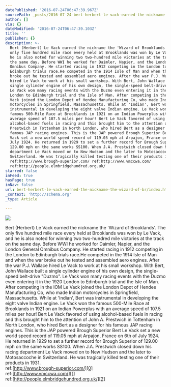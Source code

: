 ```yaml
---
datePublished: '2016-07-24T06:47:39.967Z'
sourcePath: _posts/2016-07-24-bert-herbert-le-vack-earned-the-nickname-the-wizard-of-br.md
author: []
via: {}
dateModified: '2016-07-24T06:47:39.103Z'
title: ''
publisher: {}
description: >-
  Bert (Herbert) Le Vack earned the nickname the 'Wizard of Brooklands'. The
  only five hundred mile race every held at Brooklands was won by Le Vack, and
  he is also noted for winning two two-hundred mile victories at the track on
  the same day. Before WWI he worked for Daimler, Napier, and the London General
  Omnibus Company. He started racing in 1912 competing in the London to
  Edinburgh trials race.He competed in the 1914 Isle of Man and when the war
  broke out he tested and assembled aero engines. After the war P.J. Wallace
  hired Le Vack to work at his small workshop. With Bert, John Wallace built a
  single cylinder engine of his own design, the single-speed belt-drive "Duzmo".
  Le Vack won many racing events with the Duzmo even entering it in the 1920
  London to Edinburgh trial and the Isle of Man. After competing in the IOM Le
  Vack joined the London Depot of Hendee Manufacturing Co, who made Indian
  motorcycles in Springfield, Massachusetts. While at 'Indian', Bert was
  instrumental in developing the eight valve Indian engine. Le Vack won the
  famous 500-Mile Race at Brooklands in 1921 on an Indian Powerplus with an
  average speed of 107.5 miles per hour! Bert Le Vack favored of using
  alcohol-based fuels in racing and this brought him to the attention of John A.
  Prestwich in Tottenham in North London, who hired Bert as a designer for his
  famous JAP racing engines. This is the JAP powered Brough Superior Bert Le
  Vack set a new world speed record of 119.05 mph at Arpajon, France on 6th of
  July 1924. He returned in 1929 to set a further record for Brough Superior of
  129.00 mph on the same works SS100. When J.A. Prestwich closed down his racing
  department Le Vack moved on to New Hudson and the later to Motosaccoche in
  Switzerland. He was tragically killed testing one of their products in 1931.
  ref:http://www.brough-superior.com/ ref:http://www.vmccwa.com/
  ref:http://people.elmbridgehundred.org.uk/
starred: false
inFeed: true
hasPage: true
inNav: false
url: bert-herbert-le-vack-earned-the-nickname-the-wizard-of-br/index.html
_context: 'http://schema.org'
_type: Article

---
```

![](https://imgflo.herokuapp.com/graph/vahj1ThiexotieMo/1840fd45ebef6855efffba56a278c370/croprotate.jpg?cropheight=374&cropwidth=792&degrees=0&input=https%3A%2F%2Fthe-grid-user-content.s3-us-west-2.amazonaws.com%2Fa57676c2-4dc8-426e-a8ef-5f286d37b018.jpg&x=0&y=18)

Bert (Herbert) Le Vack earned the nickname the 'Wizard of Brooklands'. The only five hundred mile race every held at Brooklands was won by Le Vack, and he is also noted for winning two two-hundred mile victories at the track on the same day. Before WWI he worked for Daimler, Napier, and the London General Omnibus Company. He started racing in 1912 competing in the London to Edinburgh trials race.He competed in the 1914 Isle of Man and when the war broke out he tested and assembled aero engines. After the war P.J. Wallace hired Le Vack to work at his small workshop. With Bert, John Wallace built a single cylinder engine of his own design, the single-speed belt-drive "Duzmo". Le Vack won many racing events with the Duzmo even entering it in the 1920 London to Edinburgh trial and the Isle of Man. After competing in the IOM Le Vack joined the London Depot of Hendee Manufacturing Co, who made Indian motorcycles in Springfield, Massachusetts. While at 'Indian', Bert was instrumental in developing the eight valve Indian engine. Le Vack won the famous 500-Mile Race at Brooklands in 1921 on an Indian Powerplus with an average speed of 107.5 miles per hour! Bert Le Vack favored of using alcohol-based fuels in racing and this brought him to the attention of John A. Prestwich in Tottenham in North London, who hired Bert as a designer for his famous JAP racing engines. This is the JAP powered Brough Superior Bert Le Vack set a new world speed record of 119.05 mph at Arpajon, France on 6th of July 1924\. He returned in 1929 to set a further record for Brough Superior of 129.00 mph on the same works SS100\. When J.A. Prestwich closed down his racing department Le Vack moved on to New Hudson and the later to Motosaccoche in Switzerland. He was tragically killed testing one of their products in 1931\.  
ref:[http://www.brough-superior.com/][0]  
ref:[http://www.vmccwa.com/][1]  
ref:[http://people.elmbridgehundred.org.uk/][2]

[0]: http://l.facebook.com/l.php?u=http%3A%2F%2Fwww.brough-superior.com%2F&h=AAQEZlUcd&enc=AZP_75uuKMvuFne30OeRfDK2H0MAmW5p-HrSg89QFejbGf3ydCmiRqCCX4M1MKPl7nfBCcwFE0JNfqVNo3ulFXAAoCKkTpPIeh-BI9yaCg1HQLbe9_qT9ut88Kl7Hw-O9d51R-SM-5HtqLgpTMqMV_33&s=1
[1]: http://l.facebook.com/l.php?u=http%3A%2F%2Fwww.vmccwa.com%2F&h=IAQE7vZQx&enc=AZOpJ4JM8hRJCWytB_yERaHof6GD-9GLyjJEoUOGV5ITtI9oT_mIIQ2SfSNEJfPa5DS1-MXYZ28U9Pe1ahu3MqMKetiL_L3BnPnL7LkpasGrSPDEz2P8grNHvB1vHjDF2tu1JDZBEY0lo5Z7uiSpzyOt&s=1
[2]: http://people.elmbridgehundred.org.uk/